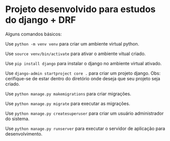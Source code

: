 # Projeto desenvolvido para estudos do django + DRF

Alguns comandos básicos:

Use `python -m venv venv` para criar um ambiente virtual python.

Use `source venv/bin/activate` para ativar o ambiente vitual criado.

Use `pip install django` para instalar o django no ambiente virtual ativado.

Use `django-admin startproject core .` para criar um projeto django. Obs: cerifique-se de estar dentro do diretório onde deseja que seu projeto seja criado.

Use `python manage.py makemigrations` para criar migrações.

Use `python manage.py migrate` para executar as migrações.

Use `python manage.py createsuperuser` para criar um usuário administrador do sistema.

Use `python manage.py runserver` para executar o servidor de aplicação para desenvolvimento.
